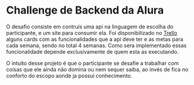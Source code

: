 # Challenge de Backend da Alura

O desafio consiste em contruís uma api na linguagem de escolha do participante, e um site para consumir ela. Foi disponibilizado no [Trello](https://trello.com/) alguns cards com as funcionalidades que a api deve ter e as metas para cada semana, sendo no total 4 semanas. Como sera implementado essas funcionalidade depende exclusivamente de quem esta as executando.

O intuito desse projeto é que o participante se desafie a trabalhar com coisas que ele ainda não domina ou nem sequer saiba, ao invés de fica no conforto do escopo aonde ja possui conhecimento.
